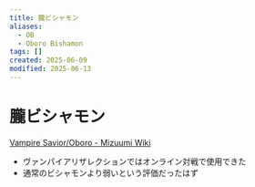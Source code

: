 ```yaml
---
title: 朧ビシャモン
aliases:
  - OB
  - Oboro Bishamon
tags: []
created: 2025-06-09
modified: 2025-06-13
---
```


# 朧ビシャモン

[Vampire Savior/Oboro - Mizuumi Wiki](https://wiki.gbl.gg/w/Vampire_Savior/Oboro)

- ヴァンパイアリザレクションではオンライン対戦で使用できた
- 通常のビシャモンより弱いという評価だったはず
